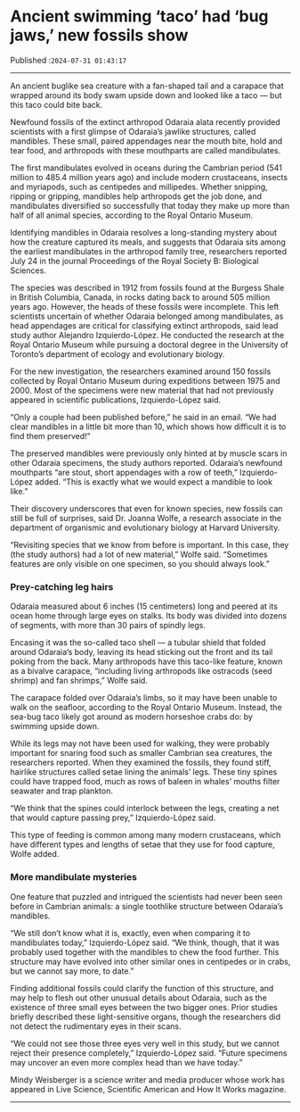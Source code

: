 # Ancient swimming ‘taco’ had ‘bug jaws,’ new fossils show

Published :`2024-07-31 01:43:17`

---

An ancient buglike sea creature with a fan-shaped tail and a carapace that wrapped around its body swam upside down and looked like a taco — but this taco could bite back.

Newfound fossils of the extinct arthropod Odaraia alata recently provided scientists with a first glimpse of Odaraia’s jawlike structures, called mandibles. These small, paired appendages near the mouth bite, hold and tear food, and arthropods with these mouthparts are called mandibulates.

The first mandibulates evolved in oceans during the Cambrian period (541 million to 485.4 million years ago) and include modern crustaceans, insects and myriapods, such as centipedes and millipedes. Whether snipping, ripping or gripping, mandibles help arthropods get the job done, and mandibulates diversified so successfully that today they make up more than half of all animal species, according to the Royal Ontario Museum.

Identifying mandibles in Odaraia resolves a long-standing mystery about how the creature captured its meals, and suggests that Odaraia sits among the earliest mandibulates in the arthropod family tree, researchers reported July 24 in the journal Proceedings of the Royal Society B: Biological Sciences.

The species was described in 1912 from fossils found at the Burgess Shale in British Columbia, Canada, in rocks dating back to around 505 million years ago. However, the heads of these fossils were incomplete. This left scientists uncertain of whether Odaraia belonged among mandibulates, as head appendages are critical for classifying extinct arthropods, said lead study author Alejandro Izquierdo-López. He conducted the research at the Royal Ontario Museum while pursuing a doctoral degree in the University of Toronto’s department of ecology and evolutionary biology.

For the new investigation, the researchers examined around 150 fossils collected by Royal Ontario Museum during expeditions between 1975 and 2000. Most of the specimens were new material that had not previously appeared in scientific publications, Izquierdo-López said.

“Only a couple had been published before,” he said in an   email. “We had clear   mandibles in a little bit more than 10, which shows how difficult it is to   find them preserved!”

The preserved mandibles were previously only hinted at by muscle scars in other Odaraia specimens, the study authors reported. Odaraia’s newfound mouthparts “are stout, short appendages with a row of teeth,” Izquierdo-López added. “This is exactly what we would expect a mandible to look like.”

Their discovery underscores that even for known species, new fossils can still be full of surprises, said Dr. Joanna Wolfe, a research associate in the department of organismic and evolutionary biology at Harvard University.

“Revisiting species that we know from before is important. In this case, they (the study authors) had a lot of new material,” Wolfe said. “Sometimes features are only visible on one specimen, so you should always look.”

### Prey-catching leg hairs

Odaraia measured about 6 inches (15 centimeters) long and peered at its ocean home through large eyes on stalks. Its body was divided into dozens of segments, with more than 30 pairs of spindly legs.

Encasing it was the so-called taco shell — a tubular shield that folded around Odaraia’s body, leaving its head sticking out the front and its tail poking from the back. Many arthropods have this taco-like feature, known as a bivalve carapace, “including living arthropods like ostracods (seed shrimp) and fan shrimps,” Wolfe said.

The carapace folded over Odaraia’s limbs, so it may have been unable to walk on the seafloor, according to the Royal Ontario Museum. Instead, the sea-bug taco likely got around as modern horseshoe crabs do: by swimming upside down.

While its legs may not have been used for walking, they were probably important for snaring food such as smaller Cambrian sea creatures, the researchers reported. When they examined the fossils, they found stiff, hairlike structures called setae lining the animals’ legs. These tiny spines could have trapped food, much as rows of baleen in whales’ mouths filter seawater and trap plankton.

“We think that the spines could interlock between the legs, creating a net that would capture passing prey,” Izquierdo-López said.

This type of feeding is common among many  modern crustaceans, which have different types and lengths of setae that they  use for food capture, Wolfe added.

### More mandibulate mysteries

One feature that puzzled and intrigued the scientists had never been seen before in Cambrian animals: a single toothlike structure between Odaraia’s mandibles.

“We still don’t know what it is, exactly, even when comparing it to mandibulates today,” Izquierdo-López said. “We think, though, that it was probably used together with the mandibles to chew the food further. This structure may have evolved into other similar ones in centipedes or in crabs, but we cannot say more, to date.”

Finding additional fossils could clarify the function of this structure, and may help to flesh out other unusual details about Odaraia, such as the existence of three small eyes between the two bigger ones. Prior studies briefly described these light-sensitive organs, though the researchers did not detect the rudimentary eyes in their scans.

“We could not see those three eyes very well in this study, but we cannot reject their presence completely,” Izquierdo-López said. “Future specimens may uncover an even more complex head than we have today.”

Mindy Weisberger is a science writer and media producer whose work has appeared in Live Science, Scientific American and How It Works magazine.

---

